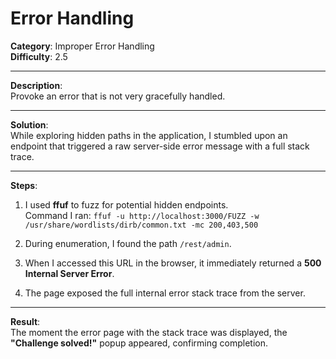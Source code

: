 # Error Handling

**Category**: Improper Error Handling  
**Difficulty**: 2.5

---

**Description**:  
Provoke an error that is not very gracefully handled.

---

**Solution**:  
While exploring hidden paths in the application, I stumbled upon an endpoint that triggered a raw server-side error message with a full stack trace.

---

**Steps**:  
1. I used **ffuf** to fuzz for potential hidden endpoints.  
   Command I ran:
   `ffuf -u http://localhost:3000/FUZZ -w /usr/share/wordlists/dirb/common.txt -mc 200,403,500`

2. During enumeration, I found the path `/rest/admin`.  
3. When I accessed this URL in the browser, it immediately returned a **500 Internal Server Error**.  
4. The page exposed the full internal error stack trace from the server.

---

**Result**:  
The moment the error page with the stack trace was displayed, the **"Challenge solved!"** popup appeared, confirming completion.
